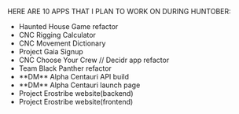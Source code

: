 HERE ARE 10 APPS THAT I PLAN TO WORK ON DURING HUNTOBER:
<ul>
    <li> Haunted House Game refactor</li>
    <li> CNC Rigging Calculator </li>
    <li> CNC Movement Dictionary </li>
    <li> Project Gaia Signup </li>
    <li> CNC Choose Your Crew // Decidr app refactor </li>
    <li> Team Black Panther refactor </li>
    <li> **DM** Alpha Centauri API build </li>
    <li> **DM** Alpha Centauri launch page </li>
    <li> Project Erostribe website(backend) </li>
    <li> Project Erostribe website(frontend) </li>
</ul>